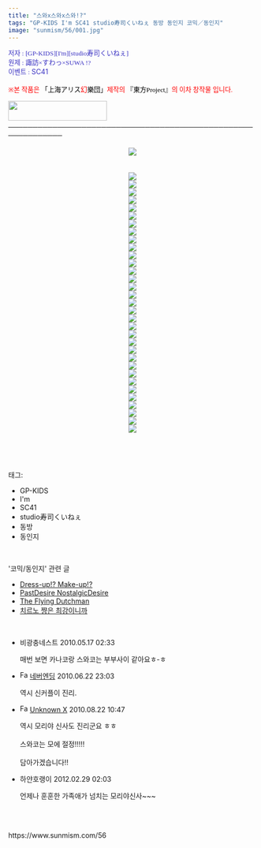 ```yaml
---
title: "스와x스와x스와!?"
tags: "GP-KIDS I'm SC41 studio寿司くいねぇ 동방 동인지 코믹／동인지"
image: "sunmism/56/001.jpg"
---
```

<div class="article">
<div class="jb-article"><div>
<p><font color="#3a32c3"><span style="font-size: 10pt;"><span style="font-family: Dotum;"><span style="font-family: Dotum;"><span style="font-size: 10pt;"><span style="font-size: 10pt;">저자 : [GP-KIDS][I'm][studio寿司くいねぇ]</span></span></span></span></span><br/>
</font><font color="#3a32c3"><span style="font-size: 10pt;"><span style="font-family: Dotum;"><span style="font-family: Dotum;"><span style="font-size: 10pt;"><span style="font-size: 10pt;">원제 : </span></span></span></span></span></font><font color="#3a32c3"><span style="font-size: 10pt;"><span style="font-family: Dotum;"><span style="font-family: Dotum;"><span style="font-size: 10pt;"><span style="font-size: 10pt;"> 諏訪×すわっ×SUWA !?</span></span></span></span></span></font><font color="#3a32c3"><span style="font-size: 10pt;"><span style="font-family: Dotum;"><span style="font-family: Dotum;"><span style="font-size: 10pt;"><span style="font-size: 10pt;"></span></span></span></span></span><br/>
</font><font color="#3a32c3"><span style="font-size: 10pt;"><span style="font-family: Dotum;"><span style="font-family: Dotum;"><span style="font-size: 10pt;"><span style="font-size: 10pt;">이벤트 : </span></span></span></span></span>SC41<br/>
<br/>
</font><span style="font-size: 10pt;"><font color="#ff0000"><span style="font-size: 10pt;"><span style="font-family: Dotum;"><span style="font-size: 10pt;"><span style="font-size: 10pt;">※본 작품은 </span></span></span><font color="#000000"><span style="font-family: Dotum;"><span style="font-size: 10pt;"><span style="font-size: 10pt;">「</span></span></span></font></span><font color="#000000" size="+0"><span style="font-size: 10pt;"><span style="font-family: Dotum;"><span style="font-size: 10pt;"><span style="font-size: 10pt;">上海アリス</span></span></span><font color="#ff0000"><span style="font-family: Dotum;"><span style="font-size: 10pt;"><span style="font-size: 10pt;">幻</span></span></span></font><span style="font-family: Dotum;"><span style="font-size: 10pt;"><span style="font-size: 10pt;">樂団」<font color="#ff0000">제작의</font> 『</span></span></span></span></font><span style="font-size: 10pt;"><font color="#000000"><span style="font-family: Dotum;"><span style="font-size: 10pt;"><span style="font-size: 10pt;">東方Project』</span></span></span></font><span style="font-family: Dotum;"><span style="font-size: 10pt;"><span style="font-size: 10pt;">의 이차 창작물 입니다.</span></span></span></span><br/>
</font></span></p>
<span style="font-size: 10pt;"><span style="font-family: Dotum;"><span style="font-size: 10pt;"><span style="font-size: 10pt;">﻿</span></span></span></span><span style="font-size: 10pt;"><span style="font-family: Dotum;"><span style="font-size: 10pt;"><span style="font-size: 10pt;">﻿</span></span></span></span><span style="font-family: Dotum;"><span style="font-size: 10pt;"><span style="font-size: 10pt;"><a href="http://www16.big.or.jp/%7Ezun/" target="_blank" title="[上海アリス幻樂団]으로 이동합니다."><img height="40" src="http://www16.big.or.jp/%7Ezun/image/banner.gif" width="200"/></a></span></span></span><br/>
─────────────────────────────────────────────────────────────<br/>
<br/>
<div class="imageblock center" style="text-align: center; clear: both;"><img src="{{ site.nasurl }}/sunmism/56/001.jpg"/></div><br/>
 <div class="imageblock center" style="text-align: center; clear: both;"><img src="{{ site.nasurl }}/sunmism/56/002.jpg"/></div><div class="imageblock center" style="text-align: center; clear: both;"><img src="{{ site.nasurl }}/sunmism/56/003.jpg"/></div><div class="imageblock center" style="text-align: center; clear: both;"><img src="{{ site.nasurl }}/sunmism/56/004.jpg"/></div><div class="imageblock center" style="text-align: center; clear: both;"><img src="{{ site.nasurl }}/sunmism/56/005.jpg"/></div><div class="imageblock center" style="text-align: center; clear: both;"><img src="{{ site.nasurl }}/sunmism/56/006.jpg"/></div><div class="imageblock center" style="text-align: center; clear: both;"><img src="{{ site.nasurl }}/sunmism/56/007.jpg"/></div><div class="imageblock center" style="text-align: center; clear: both;"><img src="{{ site.nasurl }}/sunmism/56/008.jpg"/></div><div class="imageblock center" style="text-align: center; clear: both;"><img src="{{ site.nasurl }}/sunmism/56/009.jpg"/></div><div class="imageblock center" style="text-align: center; clear: both;"><img src="{{ site.nasurl }}/sunmism/56/010.jpg"/></div><div class="imageblock center" style="text-align: center; clear: both;"><img src="{{ site.nasurl }}/sunmism/56/011.jpg"/></div><div class="imageblock center" style="text-align: center; clear: both;"><img src="{{ site.nasurl }}/sunmism/56/012.jpg"/></div><div class="imageblock center" style="text-align: center; clear: both;"><img src="{{ site.nasurl }}/sunmism/56/013.jpg"/></div><div class="imageblock center" style="text-align: center; clear: both;"><img src="{{ site.nasurl }}/sunmism/56/014.jpg"/></div><div class="imageblock center" style="text-align: center; clear: both;"><img src="{{ site.nasurl }}/sunmism/56/015.jpg"/></div><div class="imageblock center" style="text-align: center; clear: both;"><img src="{{ site.nasurl }}/sunmism/56/016.jpg"/></div><div class="imageblock center" style="text-align: center; clear: both;"><img src="{{ site.nasurl }}/sunmism/56/017.jpg"/></div><div class="imageblock center" style="text-align: center; clear: both;"><img src="{{ site.nasurl }}/sunmism/56/018.jpg"/></div><div class="imageblock center" style="text-align: center; clear: both;"><img src="{{ site.nasurl }}/sunmism/56/019.jpg"/></div><div class="imageblock center" style="text-align: center; clear: both;"><img src="{{ site.nasurl }}/sunmism/56/020.jpg"/></div><div class="imageblock center" style="text-align: center; clear: both;"><img src="{{ site.nasurl }}/sunmism/56/021.jpg"/></div><div class="imageblock center" style="text-align: center; clear: both;"><img src="{{ site.nasurl }}/sunmism/56/022.jpg"/></div><div class="imageblock center" style="text-align: center; clear: both;"><img src="{{ site.nasurl }}/sunmism/56/023.jpg"/></div><div class="imageblock center" style="text-align: center; clear: both;"><img src="{{ site.nasurl }}/sunmism/56/024.jpg"/></div><div class="imageblock center" style="text-align: center; clear: both;"><img src="{{ site.nasurl }}/sunmism/56/025.jpg"/></div><div class="imageblock center" style="text-align: center; clear: both;"><img src="{{ site.nasurl }}/sunmism/56/026.jpg"/></div><div class="imageblock center" style="text-align: center; clear: both;"><img src="{{ site.nasurl }}/sunmism/56/027.jpg"/></div><div class="imageblock center" style="text-align: center; clear: both;"><img src="{{ site.nasurl }}/sunmism/56/028.jpg"/></div><div class="imageblock center" style="text-align: center; clear: both;"><img src="{{ site.nasurl }}/sunmism/56/029.jpg"/></div><div class="imageblock center" style="text-align: center; clear: both;"><img src="{{ site.nasurl }}/sunmism/56/030.jpg"/></div><div class="imageblock center" style="text-align: center; clear: both;"><img src="{{ site.nasurl }}/sunmism/56/031.jpg"/></div><div class="imageblock center" style="text-align: center; clear: both;"><img src="{{ site.nasurl }}/sunmism/56/032.jpg"/></div><div class="imageblock center" style="text-align: center; clear: both;"><img src="{{ site.nasurl }}/sunmism/56/033.jpg"/></div><div class="imageblock center" style="text-align: center; clear: both;"><img src="{{ site.nasurl }}/sunmism/56/034.jpg"/></div><br/>
</div>
<br/><div style="text-align:center;margin:10px 0 10px 0;clear:both"><div style="display:inline;text-align:center;">
</div><div style="display:inline;text-align:center;">
</div></div></div></div><br/>
<div class="tagTrail">
<p>태그: </p>
<ul>
<li>GP-KIDS</li>
<li>I'm</li>
<li>SC41</li>
<li>studio寿司くいねぇ</li>
<li>동방</li>
<li>동인지</li>
</ul>
</div><br/>
<div class="another">
<p>'코믹/동인지' 관련 글</p>
<ul>
<li><a href="/2010-03-04-sunmism_58">Dress-up!? Make-up!?</a></li>
<li><a href="/2010-03-04-sunmism_57">PastDesire NostalgicDesire</a></li>
<li><a href="/2010-03-04-sunmism_54">The Flying Dutchman</a></li>
<li><a href="/2010-03-04-sunmism_53">치르노 쨩은 최강이니까</a></li>
</ul>
</div><br/>
<div class="jb-discuss-list jb-discuss-list-comment">
<ul class="jb-discuss-list-level-1">
<li class="rp_general" id="comment4009139">
<div class="jb-discuss jb-discuss-comment">
<div class="jb-discuss-information jb-discuss-information-comment">
<span class="jb-discuss-information-name">비광충네스트</span>
<span class="jb-discuss-information-date">2010.05.17 02:33 </span>
</div>
<p class="jb-discuss-content jb-discuss-content-comment">매번 보면 카나코랑 스와코는 부부사이 같아요ㅎ-ㅎ</p>
</div>
</li>
<li class="rp_general" id="comment4193543">
<div class="jb-discuss jb-discuss-comment">
<div class="jb-discuss-information jb-discuss-information-comment">
<span class="jb-discuss-information-name"><img alt="Favicon of http://cafe.naver.com/angel219.cafe" height="16" onerror="this.onerror=null;this.parentNode.removeChild(this)" src="http://cafe.naver.com/favicon.ico" width="16"/> <a href="http://cafe.naver.com/angel219.cafe" onclick="return openLinkInNewWindow(this)">네버엔딩</a></span>
<span class="jb-discuss-information-date">2010.06.22 23:03 </span>
</div>
<p class="jb-discuss-content jb-discuss-content-comment">역시 신커플이 진리.</p>
</div>
</li>
<li class="rp_general" id="comment4484327">
<div class="jb-discuss jb-discuss-comment">
<div class="jb-discuss-information jb-discuss-information-comment">
<span class="jb-discuss-information-name"><img alt="Favicon of http://blog.naver.com/kaidoukaoru" height="16" onerror="this.onerror=null;this.parentNode.removeChild(this)" src="http://blog.naver.com/favicon.ico" width="16"/> <a href="http://blog.naver.com/kaidoukaoru" onclick="return openLinkInNewWindow(this)">Unknown X</a></span>
<span class="jb-discuss-information-date">2010.08.22 10:47 </span>
</div>
<p class="jb-discuss-content jb-discuss-content-comment">역시 모리야 신사도 진리군요 ㅎㅎ<br/>
<br/>
스와코는 모에 절정!!!!!<br/>
<br/>
담아가겠습니다!!</p>
</div>
</li>
<li class="rp_general" id="comment10769410">
<div class="jb-discuss jb-discuss-comment">
<div class="jb-discuss-information jb-discuss-information-comment">
<span class="jb-discuss-information-name">하얀호랭이</span>
<span class="jb-discuss-information-date">2012.02.29 02:03 </span>
</div>
<p class="jb-discuss-content jb-discuss-content-comment">언제나 훈훈한 가족애가 넘치는 모리야신사~~~</p>
</div>
</li>
</ul>
</div><br/>

<br/>
<p id="refer">https://www.sunmism.com/56</p>
<br/>
